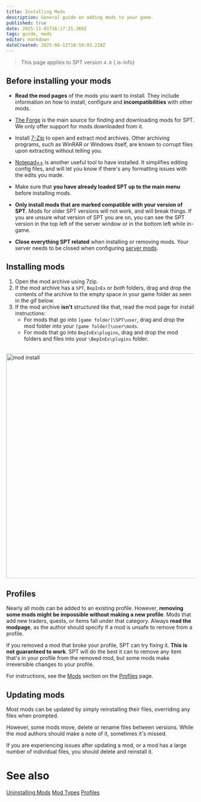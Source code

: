 ```yaml
---
title: Installing Mods
description: General guide on adding mods to your game.
published: true
date: 2025-11-01T16:17:21.369Z
tags: guide, mods
editor: markdown
dateCreated: 2025-06-12T18:59:03.228Z
---
```


> This page applies to SPT version `4.0`
{.is-info}


## Before installing your mods

- **Read the mod pages** of the mods you want to install. They include information on how to install, configure and **incompatibilities** with other mods.

- [The Forge](https://forge.sp-tarkov.com/mods) is the main source for finding and downloading mods for SPT. We only offer support for mods downloaded from it.

- Install [7-Zip](https://www.7-zip.org/) to open and extract mod archives. Other archiving programs, such as WinRAR or Windows itself, are known to corrupt files upon extracting without telling you.

- [Notepad++](https://notepad-plus-plus.org/) is another useful tool to have installed. It simplifies editing config files, and will let you know if there's any formatting issues with the edits you made.

- Make sure that **you have already loaded SPT up to the main menu** before installing mods.

- **Only install mods that are marked compatible with your version of SPT.** Mods for older SPT versions will not work, and will break things. If you are unsure what version of SPT you are on, you can see the SPT version in the top left of the server window or in the bottom left while in-game.

- **Close everything SPT related** when installing or removing mods. Your server needs to be closed when configuring [server mods](https://wiki.sp-tarkov.com/en/Mod_Types#server-mods).

## Installing mods

1. Open the mod archive using 7zip.
2. If the mod archive has a `SPT`, `BepInEx` or *both* folders, drag and drop the contents of the archive to the empty space in your game  folder as seen in the gif below.
3. If the mod archive **isn't** structured like that, read the mod page for install instructions:
	- For mods that go into `[game folder]\SPT\user`, drag and drop the mod folder into your `[game folder]\user\mods`.
	- For mods that go into `BepInEx\plugins`, drag and drop the mod folders and files into your `\BepInEx\plugins` folder.

&nbsp;
<img src="https://i.imgur.com/3N6gTe2.gif" alt="mod install" width=600 style="display: block; margin: 0 auto;">

## Profiles

Nearly all mods can be added to an existing profile. However, **removing some mods might be impossible without making a new profile**. Mods that add new traders, quests, or items fall under that category. Always **read the modpage**, as the author should specify if a mod is unsafe to remove from a profile.

If you removed a mod that broke your profile, SPT can try fixing it. **This is not guaranteed to work**. SPT will do the best it can to remove any item that's in your profile from the removed mod, but some mods make irreversible changes to your profile.

For instructions, see the [Mods](https://wiki.sp-tarkov.com/Profiles#mods) section on the [Profiles](/Profiles) page.

## Updating mods

Most mods can be updated by simply reinstalling their files, overriding any files when prompted.

However, some mods move, delete or rename files between versions. While the mod authors should make a note of it, sometimes it's missed.

If you are experiencing issues after updating a mod, or a mod has a large number of individual files, you should delete and reinstall it.

# See also

[Uninstalling Mods](/Uninstalling_Mods)
[Mod Types](/Mod_Types)
[Profiles](/Profiles)